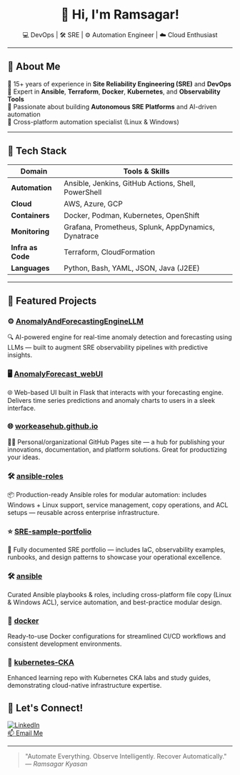 <h1 align="center">👋 Hi, I'm Ramsagar!</h1>
<p align="center">
  💻 DevOps | 🛠️ SRE | ⚙️ Automation Engineer | ☁️ Cloud Enthusiast  
</p>

---

## 🚀 About Me

🔹 15+ years of experience in **Site Reliability Engineering (SRE)** and **DevOps**  
🔹 Expert in **Ansible**, **Terraform**, **Docker**, **Kubernetes**, and **Observability Tools**  
🔹 Passionate about building **Autonomous SRE Platforms** and AI-driven automation  
🔹 Cross-platform automation specialist (Linux & Windows)

---

## 🧰 Tech Stack

| Domain        | Tools & Skills |
|---------------|----------------|
| **Automation** | Ansible, Jenkins, GitHub Actions, Shell, PowerShell |
| **Cloud**      | AWS, Azure, GCP |
| **Containers** | Docker, Podman, Kubernetes, OpenShift |
| **Monitoring** | Grafana, Prometheus, Splunk, AppDynamics, Dynatrace |
| **Infra as Code** | Terraform, CloudFormation |
| **Languages** | Python, Bash, YAML, JSON, Java (J2EE) |

---

## 📘 Featured Projects

### ⚙️ [AnomalyAndForecastingEngineLLM](https://github.com/kramsagar/AnomalyAndForecastingEngineLLM)
🔍 AI-powered engine for real-time anomaly detection and forecasting using LLMs — built to augment SRE observability pipelines with predictive insights.

### 🖥️ [AnomalyForecast_webUI](https://github.com/kramsagar/AnomalyForecast_webUI)
🌐 Web-based UI built in Flask that interacts with your forecasting engine. Delivers time series predictions and anomaly charts to users in a sleek interface.

### 🌐 [workeasehub.github.io](https://github.com/kramsagar/workeasehub.github.io)
🧑‍💼 Personal/organizational GitHub Pages site — a hub for publishing your innovations, documentation, and platform solutions. Great for productizing your ideas.

### 🛠️ [ansible-roles](https://github.com/kramsagar/ansible-roles)
📦 Production-ready Ansible roles for modular automation: includes Windows + Linux support, service management, copy operations, and ACL setups — reusable across enterprise infrastructure.

### ⭐ [SRE-sample-portfolio](https://github.com/kramsagar/SRE-sample-portfolio)
🧰 Fully documented SRE portfolio — includes IaC, observability examples, runbooks, and design patterns to showcase your operational excellence.

### 🛠️ [ansible](https://github.com/kramsagar/ansible)
Curated Ansible playbooks & roles, including cross-platform file copy (Linux & Windows ACL), service automation, and best-practice modular design.

### 🐳 [docker](https://github.com/kramsagar/docker)
Ready-to-use Docker configurations for streamlined CI/CD workflows and consistent development environments.

### 📘 [kubernetes‑CKA](https://github.com/kramsagar/kubernetes-CKA)
Enhanced learning repo with Kubernetes CKA labs and study guides, demonstrating cloud-native infrastructure expertise.


## 🤝 Let's Connect!

[![LinkedIn](https://img.shields.io/badge/LinkedIn-blue?logo=linkedin&logoColor=white)](www.linkedin.com/in/ramsagar-kyasan44)  
[📫 Email Me](mailto:ramsagar.kyasan@gmail.com)

---

> "Automate Everything. Observe Intelligently. Recover Automatically."  
> — *Ramsagar Kyasan*
